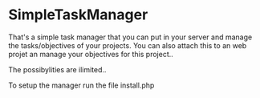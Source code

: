 SimpleTaskManager
=================

That's a simple task manager that you can put in your server and manage the tasks/objectives of your projects. 
You can also attach this to an web projet an manage your objectives for this project.. 

The possibylities are ilimited..


To setup the manager run the file install.php
